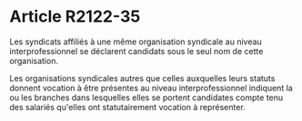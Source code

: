 # Article R2122-35

Les syndicats affiliés à une même organisation syndicale au niveau interprofessionnel se déclarent candidats sous le seul nom de cette organisation. 
  
   
Les organisations syndicales autres que celles auxquelles leurs statuts donnent vocation à être présentes au niveau interprofessionnel indiquent la ou les branches dans lesquelles elles se portent candidates compte tenu des salariés qu'elles ont statutairement vocation à représenter.